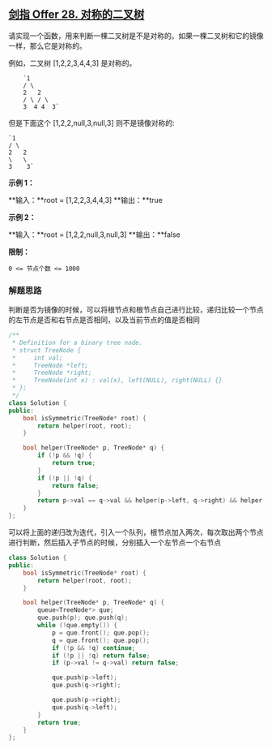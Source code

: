 ## [剑指 Offer 28. 对称的二叉树](https://leetcode.cn/problems/dui-cheng-de-er-cha-shu-lcof/)

请实现一个函数，用来判断一棵二叉树是不是对称的。如果一棵二叉树和它的镜像一样，那么它是对称的。

例如，二叉树 [1,2,2,3,4,4,3] 是对称的。

```
    `1      
    / \     
    2   2    
    / \ / \   
    3  4 4  3` 
``` 
但是下面这个 [1,2,2,null,3,null,3] 则不是镜像对称的:

```
`1      
/ \     
2   2      
\   \      
3    3`
```

**示例 1：**

**输入：**root = [1,2,2,3,4,4,3]
**输出：**true

**示例 2：**

**输入：**root = [1,2,2,null,3,null,3]
**输出：**false

**限制：**

`0 <= 节点个数 <= 1000`

### 解题思路

判断是否为镜像的时候，可以将根节点和根节点自己进行比较，递归比较一个节点的左节点是否和右节点是否相同，以及当前节点的值是否相同

```cpp
/**
 * Definition for a binary tree node.
 * struct TreeNode {
 *     int val;
 *     TreeNode *left;
 *     TreeNode *right;
 *     TreeNode(int x) : val(x), left(NULL), right(NULL) {}
 * };
 */
class Solution {
public:
    bool isSymmetric(TreeNode* root) {
        return helper(root, root);
    }

    bool helper(TreeNode* p, TreeNode* q) {
        if (!p && !q) {
            return true;
        }
        if (!p || !q) {
            return false;
        }
        return p->val == q->val && helper(p->left, q->right) && helper(p->right, q->left);
    }
};
```

可以将上面的递归改为迭代，引入一个队列，根节点加入两次，每次取出两个节点进行判断，然后插入子节点的时候，分别插入一个左节点一个右节点

```cpp
class Solution {
public:
    bool isSymmetric(TreeNode* root) {
        return helper(root, root);
    }

    bool helper(TreeNode* p, TreeNode* q) {
        queue<TreeNode*> que;
        que.push(p); que.push(q);
        while (!que.empty()) {
            p = que.front(); que.pop();
            q = que.front(); que.pop();
            if (!p && !q) continue;
            if (!p || !q) return false;
            if (p->val != q->val) return false;

            que.push(p->left);
            que.push(q->right);

            que.push(p->right);
            que.push(q->left);
        }
        return true;
    }
};
```